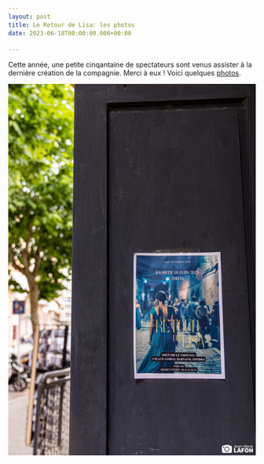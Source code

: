 ```yaml
---
layout: post
title: Le Retour de Lisa: les photos
date: 2023-06-18T00:00:00.000+00:00

---
```

Cette année, une petite cinqantaine de spectateurs sont venus assister à la dernière création de la compagnie. Merci à eux ! Voici quelques <a href="https://www.compagniepygmalion.com/spectacle_2023/">photos</a>.

![](/images/2023/Lisa-8.jpg)


